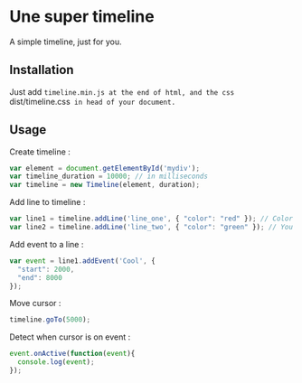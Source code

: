 # Une super timeline

A simple timeline, just for you.

## Installation

Just add `timeline.min.js at the end of html, and the css `dist/timeline.css` in head of your document.`

## Usage

Create timeline :

```javascript
var element = document.getElementById('mydiv');
var timeline_duration = 10000; // in milliseconds
var timeline = new Timeline(element, duration);
```

Add line to timeline :

```javascript
var line1 = timeline.addLine('line_one', { "color": "red" }); // Color will be apply to events
var line2 = timeline.addLine('line_two', { "color": "green" }); // You can use hex color
```

Add event to a line :

```javascript
var event = line1.addEvent('Cool', {
  "start": 2000,
  "end": 8000
});
```

Move cursor :

```javascript
timeline.goTo(5000);
```

Detect when cursor is on event :

```javascript
event.onActive(function(event){
  console.log(event);
});
```
